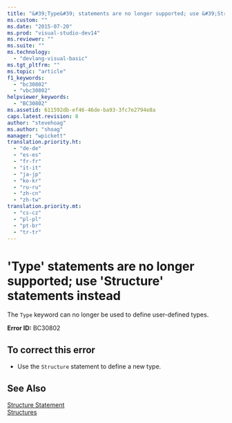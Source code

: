 ```yaml
---
title: "&#39;Type&#39; statements are no longer supported; use &#39;Structure&#39; statements instead | Microsoft Docs"
ms.custom: ""
ms.date: "2015-07-20"
ms.prod: "visual-studio-dev14"
ms.reviewer: ""
ms.suite: ""
ms.technology: 
  - "devlang-visual-basic"
ms.tgt_pltfrm: ""
ms.topic: "article"
f1_keywords: 
  - "bc30802"
  - "vbc30802"
helpviewer_keywords: 
  - "BC30802"
ms.assetid: 611592db-ef46-46de-ba93-3fc7e2794e8a
caps.latest.revision: 8
author: "stevehoag"
ms.author: "shoag"
manager: "wpickett"
translation.priority.ht: 
  - "de-de"
  - "es-es"
  - "fr-fr"
  - "it-it"
  - "ja-jp"
  - "ko-kr"
  - "ru-ru"
  - "zh-cn"
  - "zh-tw"
translation.priority.mt: 
  - "cs-cz"
  - "pl-pl"
  - "pt-br"
  - "tr-tr"
---
```

# &#39;Type&#39; statements are no longer supported; use &#39;Structure&#39; statements instead
The `Type` keyword can no longer be used to define user-defined types.  
  
 **Error ID:** BC30802  
  
## To correct this error  
  
-   Use the `Structure` statement to define a new type.  
  
## See Also  
 [Structure Statement](../../visual-basic/language-reference/statements/structure-statement.md)   
 [Structures](../../visual-basic/programming-guide/language-features/data-types/structures.md)